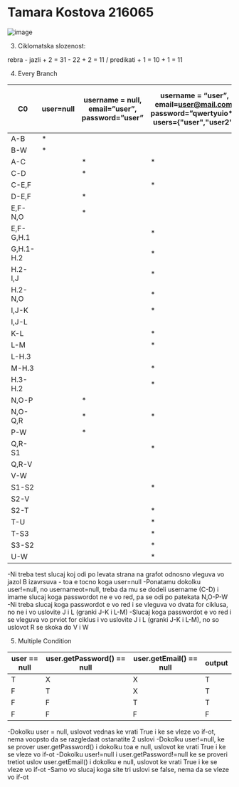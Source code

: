 # Tamara Kostova 216065

![image](https://github.com/tamara-kostova/SI_2023_lab2_216065/assets/90916955/adb698ef-aa59-4289-8a33-91bba2688b38)

3. Ciklomatska slozenost:

rebra - jazli + 2 = 31 - 22 + 2 = 11 / predikati + 1 = 10 + 1 = 11

4. Every Branch

| C0 | user=null | username = null, email=”user”, password=”user” | username = “user”, email=user@mail.com, password=”qwertyuio*”, users={"user","user2"} | username = “user”, email=user@mail.com, password=”qwer tyuio*”, users={"user1","user2"} |
| ---- | --- | --- | --- | --- |
| A-B | * |  |  |  |
| B-W | * |  |  |  |
| A-C |  | * | * | * |
| C-D |  | * |  |  |
| C-E,F |  |  | * | * |
| D-E,F |  | * |  |  |
| E,F-N,O |  | * |  |  |
| E,F-G,H.1 |  |  | * | * |
| G,H.1-H.2 |  |  | * | * |
| H.2-I,J |  |  | * | * |
| H.2-N,O |  |  | * | * |
| I,J-K |  |  | * |  |
| I,J-L |  |  |  | * |
| K-L |  |  | * |  |
| L-M |  |  | * |  |
| L-H.3 |  |  |  | * |
| M-H.3 |  |  | * |  |
| H.3-H.2 |  |  | * | * |
| N,O-P |  | * |  |  |
| N,O-Q,R |  | * | * | * |
| P-W |  | * |  |  |
| Q,R-S1 |  |  | * |  |
| Q,R-V |  |  |  | * |
| V-W |  |  |  | * |
| S1-S2 |  |  | * |  |
| S2-V |  |  |  |  |
| S2-T |  |  | * |  |
| T-U |  |  | * |  |
| T-S3 |  |  | * |  |
| S3-S2 |  |  | * |  |
| U-W |  |  | * |  |

-Ni treba test slucaj koj odi po levata strana na grafot odnosno vleguva vo jazol B izavrsuva - toa e tocno koga user=null
-Ponatamu dokolku user!=null, no usernameot=null, treba da mu se dodeli username (C-D) i imame slucaj koga passwordot ne e vo red, pa se odi po patekata N,O-P-W
-Ni treba slucaj koga passwordot e vo red i se vleguva vo dvata for ciklusa, no ne i vo uslovite J i L (granki J-K i L-M)
-Slucaj koga passwordot e vo red i se vleguva vo prviot for ciklus i vo uslovite J i L (granki J-K i L-M), no so uslovot R se skoka do V i W

5. Multiple Condition

| user == null | user.getPassword() == null | user.getEmail() == null | output |
| --- | --- | --- | --- |
| T | X | X | T |
| F | T | X | T |
| F | F | T | T |
| F | F | F | F |

-Dokolku user = null, uslovot vednas ke vrati True i ke se vleze vo if-ot, nema voopsto da se razgledaat ostanatite 2 uslovi
-Dokolku user!=null, ke se prover user.getPassword() i dokolku toa e null, uslovot ke vrati True i ke se vleze vo if-ot
-Dokolku user!=null i user.getPassword!=null ke se proveri tretiot uslov user.getEmail() i dokolku e null, uslovot ke vrati True i ke se vleze vo if-ot
-Samo vo slucaj koga site tri uslovi se false, nema da se vleze vo if-ot 
